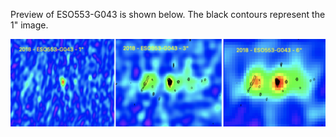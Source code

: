 Preview of ESO553-G043 is shown below. The black contours represent the 1" image. 

![ESO553-G043](ESO553-G043.png "ESO553-G043")

